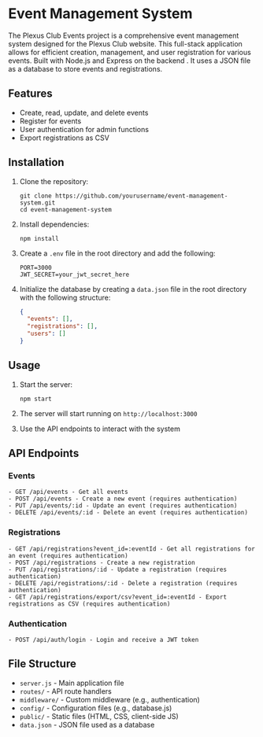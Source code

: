
# Event Management System

The Plexus Club Events project is a comprehensive event management system designed for the Plexus Club website. This full-stack application allows for efficient creation, management, and user registration for various events. Built with Node.js and Express on the backend 
. It uses a JSON file as a database to store events and registrations.

## Features

- Create, read, update, and delete events
- Register for events
- User authentication for admin functions
- Export registrations as CSV

## Installation

1. Clone the repository:
   ```
   git clone https://github.com/yourusername/event-management-system.git
   cd event-management-system
   ```

2. Install dependencies:
   ```
   npm install
   ```

3. Create a `.env` file in the root directory and add the following:
   ```
   PORT=3000
   JWT_SECRET=your_jwt_secret_here
   ```

4. Initialize the database by creating a `data.json` file in the root directory with the following structure:
   ```json
   {
     "events": [],
     "registrations": [],
     "users": []
   }
   ```

## Usage

1. Start the server:
   ```
   npm start
   ```

2. The server will start running on `http://localhost:3000`

3. Use the API endpoints to interact with the system

## API Endpoints

### Events
```
- GET /api/events - Get all events
- POST /api/events - Create a new event (requires authentication)
- PUT /api/events/:id - Update an event (requires authentication)
- DELETE /api/events/:id - Delete an event (requires authentication)
```
### Registrations
```
- GET /api/registrations?event_id=:eventId - Get all registrations for an event (requires authentication)
- POST /api/registrations - Create a new registration
- PUT /api/registrations/:id - Update a registration (requires authentication)
- DELETE /api/registrations/:id - Delete a registration (requires authentication)
- GET /api/registrations/export/csv?event_id=:eventId - Export registrations as CSV (requires authentication)
```
### Authentication
```
- POST /api/auth/login - Login and receive a JWT token
```
## File Structure

- `server.js` - Main application file
- `routes/` - API route handlers
- `middleware/` - Custom middleware (e.g., authentication)
- `config/` - Configuration files (e.g., database.js)
- `public/` - Static files (HTML, CSS, client-side JS)
- `data.json` - JSON file used as a database

